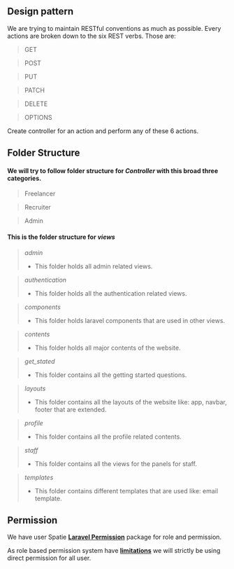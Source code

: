 ## Design pattern

We are trying to maintain RESTful conventions as much as possible. Every actions are broken down to the six REST verbs. Those are:

> GET

> POST

> PUT

> PATCH

> DELETE

> OPTIONS

Create controller for an action and perform any of these 6 actions.

## Folder Structure

#### We will try to follow folder structure for **_Controller_** with this broad three categories.

> Freelancer

> Recruiter

> Admin

#### This is the folder structure for **_views_**

> *admin*
> - This folder holds all admin related views.

> *authentication*
> - This folder holds all the authentication related views.

> *components*
> - This folder holds laravel components that are used in other views.

> *contents*
> - This folder holds all major contents of the website.

> *get_stated*
> - This folder contains all the getting started questions.

> *layouts*
> - This folder contains all the layouts of the website like: app, navbar, footer that are extended.

> *profile*
> - This folder contains all the profile related contents.

> *staff*
> - This folder contains all the views for the panels for staff.

> *templates*
> - This folder contains different templates that are used like: email template.

## Permission

We have user Spatie **[Laravel Permission](https://spatie.be/docs/laravel-permission/v5/introduction)** package for role and permission.

As role based permission system have <a href="https://owasp.org/www-project-proactive-controls/v3/en/c7-enforce-access-controls">**limitations**</a> we will strictly be using direct permission for all user.
